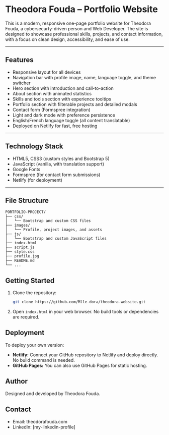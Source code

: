 # Theodora Fouda – Portfolio Website

This is a modern, responsive one-page portfolio website for Theodora Fouda, a cybersecurty-driven person and Web Developer. The site is designed to showcase professional skills, projects, and contact information, with a focus on clean design, accessibility, and ease of use.

---

## Features

- Responsive layout for all devices
- Navigation bar with profile image, name, language toggle, and theme switcher
- Hero section with introduction and call-to-action
- About section with animated statistics
- Skills and tools section with experience tooltips
- Portfolio section with filterable projects and detailed modals
- Contact form (Formspree integration)
- Light and dark mode with preference persistence
- English/French language toggle (all content translatable)
- Deployed on Netlify for fast, free hosting

---

## Technology Stack

- HTML5, CSS3 (custom styles and Bootstrap 5)
- JavaScript (vanilla, with translation support)
- Google Fonts
- Formspree (for contact form submissions)
- Netlify (for deployment)

---

## File Structure

```
PORTFOLIO-PROJECT/
├── css/
│   └── Bootstrap and custom CSS files
├── images/
│   └── Profile, project images, and assets
├── js/
│   └── Bootstrap and custom JavaScript files
├── index.html
├── script.js
├── style.css
├── profile.jpg
├── README.md
└── ...
```

## Getting Started

1. Clone the repository:
   ```bash
   git clone https://github.com/Mlle-dora/theodora-website.git
   ```
2. Open `index.html` in your web browser. No build tools or dependencies are required.


## Deployment

To deploy your own version:

- **Netlify:** Connect your GitHub repository to Netlify and deploy directly. No build command is needed.
- **GitHub Pages:** You can also use GitHub Pages for static hosting.


## Author

Designed and developed by Theodora Fouda.


## Contact

- Email: theodorafouda.com
- LinkedIn: [my-linkedin-profile]

